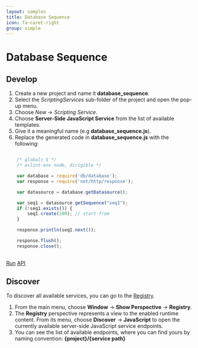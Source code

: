 ```yaml
---
layout: samples
title: Database Sequence
icon: fa-caret-right
group: simple
---
```


Database Sequence
===

Develop
--

1. Create a new project and name it **database_sequence**.
2. Select the *ScriptingServices* sub-folder of the project and open the pop-up menu.
3. Choose *New* -> *Scripting Service*.
4. Choose **Server-Side JavaScript Service** from the list of available templates.
5. Give it a meaningful name (e.g **database_sequence.js**).
6. Replace the generated code in **database_sequence.js** with the following:

```javascript

	/* globals $ */
	/* eslint-env node, dirigible */

	var database = require('db/database');
	var response = require('net/http/response');

	var datasource = database.getDatasource();

	var seq1 = datasource.getSequence("seq1");
	if (!seq1.exists()) {
		seq1.create(100); // start from
	}

	response.println(seq1.next());

	response.flush();
	response.close();
	
```

<div class="btn-toolbar pull-right">
	<a class="btn btn-warning" href="http://dirigible.eclipse.org/services/web/registry/anonymous.html?git=https://github.com/dirigiblelabs/sample_db_database_sequence_basic.git">Run</a>
	<a class="btn btn-info" href="http://www.dirigible.io/api/database.html">API</a>
</div>

Discover
--
To discover all available services, you can go to the [Registry](../help/registry.html).

1. From the main menu, choose **Window** -> **Show Perspective** -> **Registry**.
2. The **Registry** perspective represents a view to the enabled runtime content. From its menu, choose **Discover** -> **JavaScript** to open the currently available server-side JavaScript service endpoints.
3. You can see the list of available endpoints, where you can find yours by naming convention: **{project}/{service path}**

